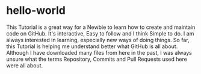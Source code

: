 # hello-world
This Tutorial is a great way for a Newbie to learn how to create and maintain code on GitHub. It's interactive, Easy to follow and I think Simple to do.
I am always interested in learning, especially new ways of doing things. So far, this Tutorial is helping me understand better what GitHub is all about. Although I have downloaded many files from here in the past, I was always unsure what the terms Repository, Commits and Pull Requests used here were all about.
